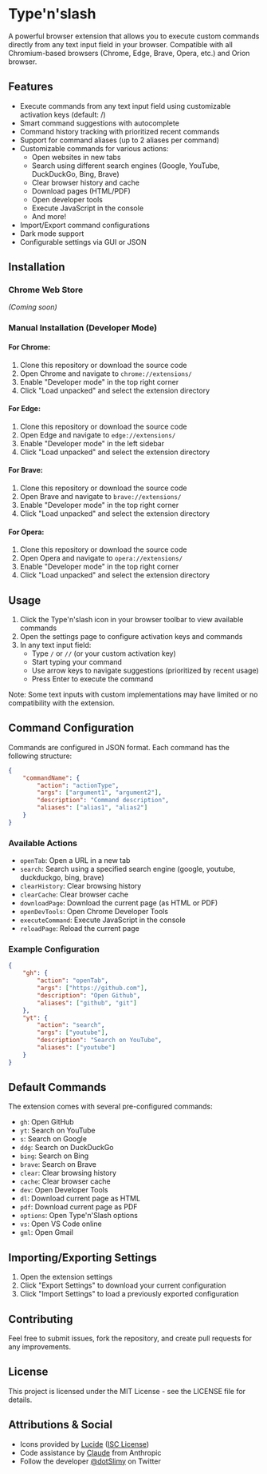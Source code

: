 # Type'n'slash

A powerful browser extension that allows you to execute custom commands directly from any text input field in your browser. Compatible with all Chromium-based browsers (Chrome, Edge, Brave, Opera, etc.) and Orion browser.

## Features

- Execute commands from any text input field using customizable activation keys (default: /)
- Smart command suggestions with autocomplete
- Command history tracking with prioritized recent commands
- Support for command aliases (up to 2 aliases per command)
- Customizable commands for various actions:
  - Open websites in new tabs
  - Search using different search engines (Google, YouTube, DuckDuckGo, Bing, Brave)
  - Clear browser history and cache
  - Download pages (HTML/PDF)
  - Open developer tools
  - Execute JavaScript in the console
  - And more!
- Import/Export command configurations
- Dark mode support
- Configurable settings via GUI or JSON

## Installation

### Chrome Web Store
*(Coming soon)*

### Manual Installation (Developer Mode)

#### For Chrome:
1. Clone this repository or download the source code
2. Open Chrome and navigate to `chrome://extensions/`
3. Enable "Developer mode" in the top right corner
4. Click "Load unpacked" and select the extension directory

#### For Edge:
1. Clone this repository or download the source code
2. Open Edge and navigate to `edge://extensions/`
3. Enable "Developer mode" in the left sidebar
4. Click "Load unpacked" and select the extension directory

#### For Brave:
1. Clone this repository or download the source code
2. Open Brave and navigate to `brave://extensions/`
3. Enable "Developer mode" in the top right corner
4. Click "Load unpacked" and select the extension directory

#### For Opera:
1. Clone this repository or download the source code
2. Open Opera and navigate to `opera://extensions/`
3. Enable "Developer mode" in the top right corner
4. Click "Load unpacked" and select the extension directory

## Usage

1. Click the Type'n'slash icon in your browser toolbar to view available commands
2. Open the settings page to configure activation keys and commands
3. In any text input field:
   - Type `/` or `//` (or your custom activation key)
   - Start typing your command
   - Use arrow keys to navigate suggestions (prioritized by recent usage)
   - Press Enter to execute the command

Note: Some text inputs with custom implementations may have limited or no compatibility with the extension.

## Command Configuration

Commands are configured in JSON format. Each command has the following structure:

```json
{
    "commandName": {
        "action": "actionType",
        "args": ["argument1", "argument2"],
        "description": "Command description",
        "aliases": ["alias1", "alias2"]
    }
}
```

### Available Actions

- `openTab`: Open a URL in a new tab
- `search`: Search using a specified search engine (google, youtube, duckduckgo, bing, brave)
- `clearHistory`: Clear browsing history
- `clearCache`: Clear browser cache
- `downloadPage`: Download the current page (as HTML or PDF)
- `openDevTools`: Open Chrome Developer Tools
- `executeCommand`: Execute JavaScript in the console
- `reloadPage`: Reload the current page

### Example Configuration

```json
{
    "gh": {
        "action": "openTab",
        "args": ["https://github.com"],
        "description": "Open Github",
        "aliases": ["github", "git"]
    },
    "yt": {
        "action": "search",
        "args": ["youtube"],
        "description": "Search on YouTube",
        "aliases": ["youtube"]
    }
}
```

## Default Commands

The extension comes with several pre-configured commands:
- `gh`: Open GitHub
- `yt`: Search on YouTube
- `s`: Search on Google
- `ddg`: Search on DuckDuckGo
- `bing`: Search on Bing
- `brave`: Search on Brave
- `clear`: Clear browsing history
- `cache`: Clear browser cache
- `dev`: Open Developer Tools
- `dl`: Download current page as HTML
- `pdf`: Download current page as PDF
- `options`: Open Type'n'Slash options
- `vs`: Open VS Code online
- `gml`: Open Gmail

## Importing/Exporting Settings

1. Open the extension settings
2. Click "Export Settings" to download your current configuration
3. Click "Import Settings" to load a previously exported configuration

## Contributing

Feel free to submit issues, fork the repository, and create pull requests for any improvements.

## License

This project is licensed under the MIT License - see the LICENSE file for details. 

## Attributions & Social

- Icons provided by [Lucide](https://lucide.dev/) ([ISC License](https://github.com/lucide-icons/lucide/blob/main/LICENSE))
- Code assistance by [Claude](https://anthropic.com/claude) from Anthropic
- Follow the developer [@dotSlimy](https://twitter.com/dotSlimy) on Twitter 